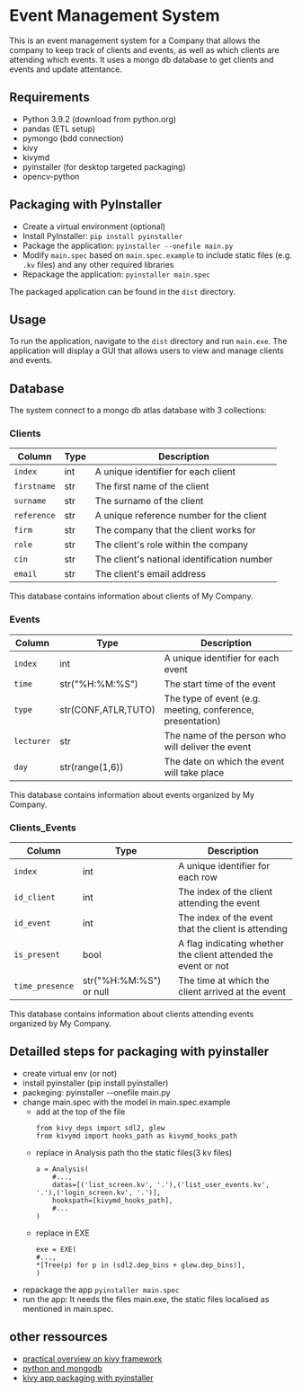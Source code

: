 # Event Management System

This is an event management system for a Company that allows the company to keep track of clients and events, as well as which clients are attending which events.
It uses a mongo db database to get clients and events and update attentance.

## Requirements

- Python 3.9.2 (download from python.org)
- pandas (ETL setup)
- pymongo (bdd connection)
- kivy 
- kivymd
- pyinstaller (for desktop targeted packaging)
- opencv-python


## Packaging with PyInstaller 

- Create a virtual environment (optional)
- Install PyInstaller: `pip install pyinstaller`
- Package the application: `pyinstaller --onefile main.py`
- Modify `main.spec` based on `main.spec.example` to include static files (e.g. `.kv` files) and any other required libraries
- Repackage the application: `pyinstaller main.spec`

The packaged application can be found in the `dist` directory.

## Usage

To run the application, navigate to the `dist` directory and run `main.exe`. The application will display a GUI that allows users to view and manage clients and events.


## Database

The system connect to a mongo db atlas database with 3 collections:

### Clients

| Column     | Type | Description                                             |
|------------|------|---------------------------------------------------------|
| `index`    | int  | A unique identifier for each client                     |
| `firstname`| str  | The first name of the client                            |
| `surname`  | str  | The surname of the client                                |
| `reference`| str  | A unique reference number for the client                 |
| `firm`     | str  | The company that the client works for                    |
| `role`     | str  | The client's role within the company                     |
| `cin`      | str  | The client's national identification number              |
| `email`    | str  | The client's email address                               |

This database contains information about clients of My Company.

### Events

| Column     | Type | Description                                             |
|------------|------|---------------------------------------------------------|
| `index`    | int  | A unique identifier for each event                      |
| `time`     | str("%H:%M:%S")  | The start time of the event                              |
| `type`     | str(CONF,ATLR,TUTO)  | The type of event (e.g. meeting, conference, presentation)|
| `lecturer` | str  | The name of the person who will deliver the event        |
| `day`      | str(range(1,6))  | The date on which the event will take place              |

This database contains information about events organized by My Company.

### Clients_Events

| Column         | Type  | Description                                                       |
|----------------|-------|-------------------------------------------------------------------|
| `index`        | int   | A unique identifier for each row                                   |
| `id_client`    | int   | The index of the client attending the event                        |
| `id_event`     | int   | The index of the event that the client is attending                 |
| `is_present`   | bool  | A flag indicating whether the client attended the event or not    |
| `time_presence`| str("%H:%M:%S") or null   | The time at which the client arrived at the event                   |

This database contains information about clients attending events organized by My Company.



## Detailled steps for packaging with pyinstaller
 
- create virtual env (or not)
- install pyinstaller (pip install pyinstaller)
- packeging: pyinstaller --onefile main.py 
- change main.spec with the model in main.spec.example
    - add at the top of the file
        ```
        from kivy_deps import sdl2, glew
        from kivymd import hooks_path as kivymd_hooks_path
        ```
    - replace in Analysis path tho the static files(3 kv files)
        ```
        a = Analysis(
            #...,
            datas=[('list_screen.kv', '.'),('list_user_events.kv', '.'),('login_screen.kv', '.')],
            hookspath=[kivymd_hooks_path],
            #...
        )
        ```
    - replace in EXE
        ```
        exe = EXE(
        #...,
        *[Tree(p) for p in (sdl2.dep_bins + glew.dep_bins)],
        )
        ```
- repackage the app ```pyinstaller main.spec```
- run the app: It needs the files main.exe, the static files localised as mentioned in main.spec. 


## other ressources

- [practical overview on kivy framework](https://realpython.com/mobile-app-kivy-python/#understanding-the-kivy-framework)
- [python and mongodb](https://www.mongodb.com/languages/python#prerequisites)
- [kivy app packaging with pyinstaller](https://dev.to/ngonidzashe/using-pyinstaller-to-package-kivy-and-kivymd-desktop-apps-2fmj)
